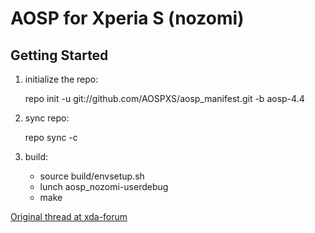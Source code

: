 AOSP for Xperia S (nozomi)
=================================

Getting Started
---------------

1. initialize the repo:

    repo init -u git://github.com/AOSPXS/aosp_manifest.git -b aosp-4.4

2. sync repo:

    repo sync -c

3. build:

    - source build/envsetup.sh
    - lunch aosp_nozomi-userdebug
    - make


[Original thread at xda-forum](http://forum.xda-developers.com/showthread.php?t=2592002)
